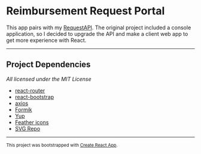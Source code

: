 # Reimbursement Request Portal

This app pairs with my [RequestAPI](https://github.com/briannarenni/RequestAPI). The original project included a console application, so I decided to upgrade the API and make a client web app to get more experience with React.

---
## Project Dependencies
*All licensed under the MIT License*

- [react-router](https://reactrouter.com/)
- [react-bootstrap](https://react-bootstrap.github.io/)
- [axios](https://axios-http.com/)
- [Formik](https://formik.org/)
- [Yup](https://github.com/jquense/yup)
- [Feather icons](https://feathericons.com/)
- [SVG Repo](https://www.svgrepo.com)

---
<small>This project was bootstrapped with [Create React App](https://github.com/facebook/create-react-app).</small>

